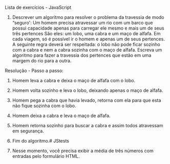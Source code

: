 Lista de exercícios - JavaScript

1. Descrever um algoritmo para resolver o problema da travessia de modo “seguro':
Um homem precisa atravessar um rio com um barco que possui capacidade apenas para carregar ele mesmo e mais um de seus três pertences São eles: um lobo, uma cabra e um maço de alfafa. Em cada viagem, só é possível ir o homem e apenas um de seus pertences. A seguinte regra deverá ser respeitada: o lobo não pode ficar sozinho com a cabra e nem a cabra sozinha com o maço de alfafa. Escreva um algoritmo para fazer a travessia dos pertences que estão em uma margem do rio para a outra.

Resolução - Passo a passo:

01. Homem leva a cabra e deixa o maço de alfafa com o lobo.
02. Homem volta sozinho e leva o lobo, deixando apenas o maço de alfafa.
03. Homem pega a cabra que havia levado, retorna com ela para que esta não fique sozinha com o lobo.
04. Homem deixa a cabra e leva o maço de alfafa.
05. Homem retorna sozinho para buscar a cabra e assim todos atravessam em segurança.
06. Fim do algoritmo.# JStests

2. Nesse momento, você precisa exibir a média de três números com entradas pelo formulário HTML.
